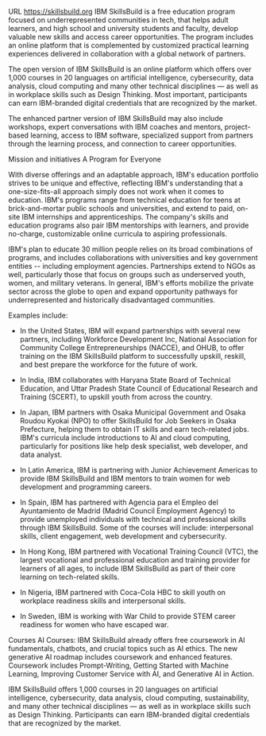 

URL	https://skillsbuild.org
IBM SkillsBuild is a free education program focused on underrepresented communities in tech, that helps adult learners, and high school and university students and faculty, develop valuable new skills and access career opportunities. The program includes an online platform that is complemented by customized practical learning experiences delivered in collaboration with a global network of partners.

The open version of IBM SkillsBuild is an online platform which offers over 1,000 courses in 20 languages on artificial intelligence, cybersecurity, data analysis, cloud computing and many other technical disciplines — as well as in workplace skills such as Design Thinking. Most important, participants can earn IBM-branded digital credentials that are recognized by the market.

The enhanced partner version of IBM SkillsBuild may also include workshops, expert conversations with IBM coaches and mentors, project-based learning, access to IBM software, specialized support from partners through the learning process, and connection to career opportunities.

Mission and initiatives
A Program for Everyone

With diverse offerings and an adaptable approach, IBM's education portfolio strives to be unique and effective, reflecting IBM's understanding that a one-size-fits-all approach simply does not work when it comes to education. IBM's programs range from technical education for teens at brick-and-mortar public schools and universities, and extend to paid, on-site IBM internships and apprenticeships. The company's skills and education programs also pair IBM mentorships with learners, and provide no-charge, customizable online curricula to aspiring professionals.

IBM's plan to educate 30 million people relies on its broad combinations of programs, and includes collaborations with universities and key government entities -- including employment agencies. Partnerships extend to NGOs as well, particularly those that focus on groups such as underserved youth, women, and military veterans. In general, IBM's efforts mobilize the private sector across the globe to open and expand opportunity pathways for underrepresented and historically disadvantaged communities.

Examples include:

- In the United States, IBM will expand partnerships with several new partners, including Workforce Development Inc, National Association for Community College Entrepreneurships (NACCE), and OHUB, to offer training on the IBM SkillsBuild platform to successfully upskill, reskill, and best prepare the workforce for the future of work.

- In India, IBM collaborates with Haryana State Board of Technical Education, and Uttar Pradesh State Council of Educational Research and Training (SCERT), to upskill youth from across the country.

- In Japan, IBM partners with Osaka Municipal Government and Osaka Roudou Kyokai (NPO) to offer SkillsBuild for Job Seekers in Osaka Prefecture, helping them to obtain IT skills and earn tech-related jobs. IBM's curricula include introductions to AI and cloud computing, particularly for positions like help desk specialist, web developer, and data analyst.

- In Latin America, IBM is partnering with Junior Achievement Americas to provide IBM SkillsBuild and IBM mentors to train women for web development and programming careers.

- In Spain, IBM has partnered with Agencia para el Empleo del Ayuntamiento de Madrid (Madrid Council Employment Agency) to provide unemployed individuals with technical and professional skills through IBM SkillsBuild. Some of the courses will include: interpersonal skills, client engagement, web development and cybersecurity.

- In Hong Kong, IBM partnered with Vocational Training Council (VTC), the largest vocational and professional education and training provider for learners of all ages, to include IBM SkillsBuild as part of their core learning on tech-related skills.

- In Nigeria, IBM partnered with Coca-Cola HBC to skill youth on workplace readiness skills and interpersonal skills.

- In Sweden, IBM is working with War Child to provide STEM career readiness for women who have escaped war.

Courses
AI Courses: IBM SkillsBuild already offers free coursework in AI fundamentals, chatbots, and crucial topics such as AI ethics. The new generative AI roadmap includes coursework and enhanced features. Coursework includes Prompt-Writing, Getting Started with Machine Learning, Improving Customer Service with AI, and Generative AI in Action.

IBM SkillsBuild offers 1,000 courses in 20 languages on artificial intelligence, cybersecurity, data analysis, cloud computing, sustainability, and many other technical disciplines — as well as in workplace skills such as Design Thinking. Participants can earn IBM-branded digital credentials that are recognized by the market.

